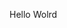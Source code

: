 Hello Wolrd
















































































































































































































































































































































































































































































































































































































































































































































































































































































































































































































































































































































































































































































































































































































































































































































































































































































































































































































































































































































































































































































































































































































































































































































































































































































































































































































































































































































































































































































































































































































































































































































































































































































































































































































































































































































































































































































































































































































































































































































































































































































































































































































































































































































































































































































































































































































































































































































































































































































































































































































































































































































































































































































































































































































































